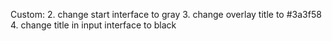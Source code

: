 Custom:
2. change start interface to gray
3. change overlay title to #3a3f58
4. change title in input interface to black